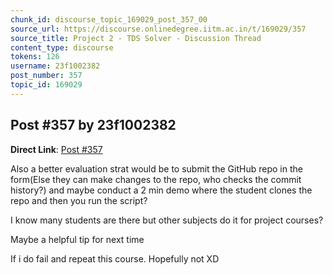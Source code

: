 ```yaml
---
chunk_id: discourse_topic_169029_post_357_00
source_url: https://discourse.onlinedegree.iitm.ac.in/t/169029/357
source_title: Project 2 - TDS Solver - Discussion Thread
content_type: discourse
tokens: 126
username: 23f1002382
post_number: 357
topic_id: 169029
---
```


## Post #357 by 23f1002382

**Direct Link**: [Post #357](https://discourse.onlinedegree.iitm.ac.in/t/169029/357)

Also a better evaluation strat would be to submit the GitHub repo in the form(Else they can make changes to the repo, who checks the commit history?) and maybe conduct a 2 min demo where the student clones the repo and then you run the script?

I know many students are there but other subjects do it for project courses?

Maybe a helpful tip for next time

If i do fail and repeat this course. Hopefully not XD
